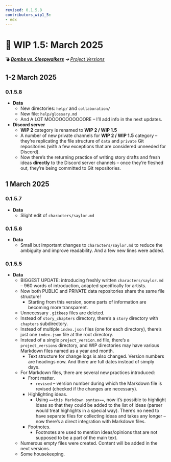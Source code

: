 ```yaml
---
revised: 0.1.5.8
contributors_wip1_5:
- edx
---
```


# 📄 WIP 1.5: March 2025

💣 ***[Bombs vs. Sleepwalkers](/README.md)** ➔ [Project Versions](/project_versions/readme.md)*

## 1-2 March 2025

### 0.1.5.8

- **Data**
  - New directories: `help/` and `collaboration/`
  - New file: `help/glossary.md`
  - And A LOT MOOOOOOOOOOORE – I’ll add info in the next updates.
- **Discord server**
  - **WIP 2** category is renamed to **WIP 2 / WIP 1.5**
  - A number of new private channels for **WIP 2 / WIP 1.5** category – they’re replicating the file structure of `data` and `private` Git repositories (with a few exceptions that are considered unneeded for Discord).
  - Now there’s the returning practice of writing story drafts and fresh ideas **directly** to the Discord server channels – once they’re fleshed out, they’re being committed to Git repositories.

## 1 March 2025

### 0.1.5.7

- **Data**
  - Slight edit of `characters/saylor.md`

### 0.1.5.6

- **Data**
  - Small but important changes to `characters/saylor.md` to reduce the ambiguity and improve readability. And a few new lines were added.

### 0.1.5.5

- **Data**
  - BIGGEST UPDATE: introducing freshly written `characters/saylor.md` – 960 words of introduction, adapted specifically for artists.
  - Now both PUBLIC and PRIVATE data repositories share the same file structure!
    - Starting from this version, some parts of information are becoming more transparent.
  - Unnecessary `.gitkeep` files are deleted.
  - Instead of `story_chapters` directory, there’s a `story` directory with `chapters` subdirectory.
  - Instead of multiple `index.json` files (one for each directory), there’s just one `index.json` file at the root directory.
  - Instead of a single `project_version.md` file, there’s a `project_versions` directory, and WIP directories may have various Markdown files named as a year and month.
    - Text structure for change logs is also changed. Version numbers are headings now. And there are full dates instead of simply days.
  - For Markdown files, there are several new practices introduced:
    - Front matter.
      - `revised` – version number during which the Markdown file is revised (checked if the changes are necessary).
    - Highlighting ideas.
      - Using `==this Markdown syntax==`, now it’s possible to highlight ideas so that they could be added to the list of ideas (parser would treat highlights in a special way). There’s no need to have separate files for collecting ideas and takes any longer – now there’s a direct integration with Markdown files.
    - Footnotes.
      - Footnotes are used to mention ideas/opinions that are not supposed to be a part of the main text.
  - Numerous empty files were created. Content will be added in the next versions.
  - Some housekeeping.
